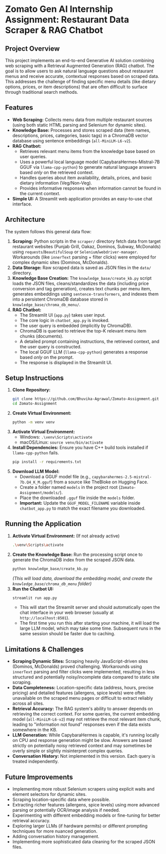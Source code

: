 # Zomato Gen AI Internship Assignment: Restaurant Data Scraper & RAG Chatbot

## Project Overview

This project implements an end-to-end Generative AI solution combining web scraping with a Retrieval Augmented Generation (RAG) chatbot. The goal is to allow users to ask natural language questions about restaurant menus and receive accurate, contextual responses based on scraped data. This addresses the challenge of finding specific menu details (like dietary options, prices, or item descriptions) that are often difficult to surface through traditional search methods.

## Features

*   **Web Scraping:** Collects menu data from multiple restaurant sources (using both static HTML parsing and Selenium for dynamic sites).
*   **Knowledge Base:** Processes and stores scraped data (item names, descriptions, prices, categories, basic tags) in a ChromaDB vector database using sentence embeddings (`all-MiniLM-L6-v2`).
*   **RAG Chatbot:**
    *   Retrieves relevant menu items from the knowledge base based on user queries.
    *   Uses a powerful local language model (CapybaraHermes-Mistral-7B GGUF via `llama-cpp-python`) to generate natural language answers based *only* on the retrieved context.
    *   Handles queries about item availability, details, prices, and basic dietary information (Veg/Non-Veg).
    *   Provides informative responses when information cannot be found in the current context.
*   **Simple UI:** A Streamlit web application provides an easy-to-use chat interface.

## Architecture

The system follows this general data flow:

1.  **Scraping:** Python scripts in the `scraper/` directory fetch data from target restaurant websites (Punjab Grill, Oakaz, Dominos, Subway, McDonalds) using `requests`/`BeautifulSoup` or `Selenium`/`webdriver-manager`. Workarounds (like `innerText` parsing + filter clicks) were employed for complex dynamic sites (Dominos, McDonalds).
2.  **Data Storage:** Raw scraped data is saved as JSON files in the `data/` directory.
3.  **Knowledge Base Creation:** The `knowledge_base/create_kb.py` script loads the JSON files, cleans/standardizes the data (including price conversion and tag generation), creates text chunks per menu item, generates embeddings using `sentence-transformers`, and indexes them into a persistent ChromaDB database stored in `knowledge_base/chroma_db_menu/`.
4.  **RAG Chatbot:**
    *   The Streamlit UI (`app.py`) takes user input.
    *   The core logic in `chatbot_app.py` is invoked.
    *   The user query is embedded (implicitly by ChromaDB).
    *   ChromaDB is queried to retrieve the top-K relevant menu item chunks (documents).
    *   A detailed prompt containing instructions, the retrieved context, and the user query is constructed.
    *   The local GGUF LLM (`llama-cpp-python`) generates a response based *only* on the prompt.
    *   The response is displayed in the Streamlit UI.

## Setup Instructions

1.  **Clone Repository:**
    ```bash
    git clone https://github.com/Bhuvika-Agrawal/Zomato-Assignment.git
    cd Zomato-Assignment 
    ```
2.  **Create Virtual Environment:**
    ```bash
    python -m venv venv
    ```
3.  **Activate Virtual Environment:**
    *   Windows: `.\venv\Scripts\activate`
    *   macOS/Linux: `source venv/bin/activate`
4.  **Install Dependencies:** Ensure you have C++ build tools installed if `llama-cpp-python` fails.
    ```bash
    pip install -r requirements.txt
    ```
5.  **Download LLM Model:**
    *   Download a GGUF model file (e.g., `capybarahermes-2.5-mistral-7b.Q4_K_M.gguf`) from a source like TheBloke on Hugging Face.
    *   Create a folder named `models` in the project root (`Zomato-Assignment/models/`).
    *   Place the downloaded `.gguf` file inside the `models` folder.
    *   **Important:** Update the `GGUF_MODEL_FILENAME` variable inside `chatbot_app.py` to match the exact filename you downloaded.

## Running the Application

1.  **Activate Virtual Environment:** (If not already active)
    ```bash
    .\venv\Scripts\activate 
    ```
2.  **Create the Knowledge Base:** Run the processing script once to generate the ChromaDB index from the scraped JSON data.
    ```bash
    python knowledge_base/create_kb.py
    ```
    *(This will load data, download the embedding model, and create the `knowledge_base/chroma_db_menu` folder)*
3.  **Run the Chatbot UI:**
    ```bash
    streamlit run app.py
    ```
    *   This will start the Streamlit server and should automatically open the chat interface in your web browser (usually at `http://localhost:8501`).
    *   The first time you run this after starting your machine, it will load the large LLM model, which may take some time. Subsequent runs in the same session should be faster due to caching.

## Limitations & Challenges

*   **Scraping Dynamic Sites:** Scraping heavily JavaScript-driven sites (Dominos, McDonalds) proved challenging. Workarounds using `innerText` parsing and filter clicks were implemented, resulting in less structured and potentially noisy/incomplete data compared to static site scraping.
*   **Data Completeness:** Location-specific data (address, hours, precise pricing) and detailed features (allergens, spice levels) were often unavailable on the scraped menu pages or difficult to extract reliably across all sites.
*   **Retrieval Accuracy:** The RAG system's ability to answer depends on retrieving the correct context. For some queries, the current embedding model (`all-MiniLM-L6-v2`) may not retrieve the most relevant item chunk, leading to "information not found" responses even if the data exists somewhere in the KB.
*   **LLM Generation:** While CapybaraHermes is capable, it's running locally on CPU and response generation might be slow. Answers are based strictly on potentially noisy retrieved context and may sometimes be overly simple or slightly misinterpret complex queries.
*   **Conversation History:** Not implemented in this version. Each query is treated independently.

## Future Improvements

*   Implementing more robust Selenium scrapers using explicit waits and element selectors for dynamic sites.
*   Scraping location-specific data where possible.
*   Extracting richer features (allergens, spice levels) using more advanced parsing or potentially OCR/image analysis if needed.
*   Experimenting with different embedding models or fine-tuning for better retrieval accuracy.
*   Exploring larger LLMs (if hardware permits) or different prompting techniques for more nuanced generation.
*   Adding conversation history management.
*   Implementing more sophisticated data cleaning for the scraped JSON files.
